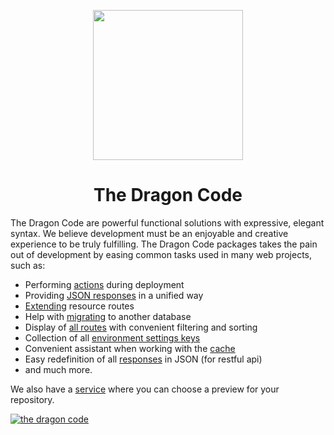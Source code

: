 <p align="center"><a href="https://dragon-code.pro" target="_blank"><img src="https://dragon-code.pro/images/dragon.svg" width="240"></a></p>

<h1 align="center">The Dragon Code</h1>

The Dragon Code are powerful functional solutions with expressive, elegant syntax. We believe development must be an enjoyable and creative experience to be truly fulfilling. The Dragon Code packages takes the pain out of development by easing common tasks used in many web projects, such as:

- Performing [actions](https://github.com/TheDragonCode/laravel-migration-actions) during deployment
- Providing [JSON responses](https://github.com/TheDragonCode/api-response) in a unified way
- [Extending](https://github.com/TheDragonCode/extended-routes) resource routes
- Help with [migrating](https://github.com/TheDragonCode/migrate-db) to another database
- Display of [all routes](https://github.com/TheDragonCode/pretty-routes) with convenient filtering and sorting
- Collection of all [environment settings keys](https://github.com/TheDragonCode/env-sync-laravel)
- Convenient assistant when working with the [cache](https://github.com/TheDragonCode/laravel-cache)
- Easy redefinition of all [responses](https://github.com/TheDragonCode/laravel-json-response) in JSON (for restful api)
- and much more.

We also have a [service](https://preview.dragon-code.pro) where you can choose a preview for your repository.

[![the dragon code](https://preview.dragon-code.pro/the-dragon-code/powerful-web.svg?mode=dark)](https://dragon-code.pro)
